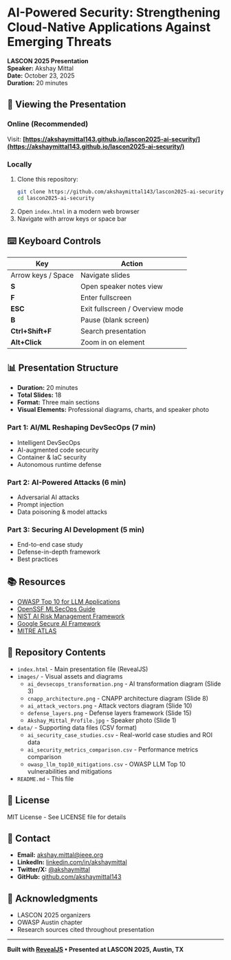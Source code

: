 # AI-Powered Security: Strengthening Cloud-Native Applications Against Emerging Threats

**LASCON 2025 Presentation**  
**Speaker:** Akshay Mittal  
**Date:** October 23, 2025  
**Duration:** 20 minutes

## 🎯 Viewing the Presentation

### Online (Recommended)
Visit: **[https://akshaymittal143.github.io/lascon2025-ai-security/](https://akshaymittal143.github.io/lascon2025-ai-security/)**

### Locally
1. Clone this repository:
   ```bash
   git clone https://github.com/akshaymittal143/lascon2025-ai-security.git
   cd lascon2025-ai-security
   ```
2. Open `index.html` in a modern web browser
3. Navigate with arrow keys or space bar

## ⌨️ Keyboard Controls

| Key | Action |
|-----|--------|
| Arrow keys / Space | Navigate slides |
| **S** | Open speaker notes view |
| **F** | Enter fullscreen |
| **ESC** | Exit fullscreen / Overview mode |
| **B** | Pause (blank screen) |
| **Ctrl+Shift+F** | Search presentation |
| **Alt+Click** | Zoom in on element |

## 📊 Presentation Structure

- **Duration:** 20 minutes
- **Total Slides:** 18
- **Format:** Three main sections
- **Visual Elements:** Professional diagrams, charts, and speaker photo

### Part 1: AI/ML Reshaping DevSecOps (7 min)
- Intelligent DevSecOps
- AI-augmented code security
- Container & IaC security
- Autonomous runtime defense

### Part 2: AI-Powered Attacks (6 min)
- Adversarial AI attacks
- Prompt injection
- Data poisoning & model attacks

### Part 3: Securing AI Development (5 min)
- End-to-end case study
- Defense-in-depth framework
- Best practices

## 📚 Resources

- [OWASP Top 10 for LLM Applications](https://owasp.org/llm-top-10)
- [OpenSSF MLSecOps Guide](https://openssf.org)
- [NIST AI Risk Management Framework](https://www.nist.gov/ai)
- [Google Secure AI Framework](https://cloud.google.com/security/ai)
- [MITRE ATLAS](https://atlas.mitre.org)

## 📁 Repository Contents

- `index.html` - Main presentation file (RevealJS)
- `images/` - Visual assets and diagrams
  - `ai_devsecops_transformation.png` - AI transformation diagram (Slide 3)
  - `cnapp_architecture.png` - CNAPP architecture diagram (Slide 8)
  - `ai_attack_vectors.png` - Attack vectors diagram (Slide 10)
  - `defense_layers.png` - Defense layers framework (Slide 15)
  - `Akshay_Mittal_Profile.jpg` - Speaker photo (Slide 1)
- `data/` - Supporting data files (CSV format)
  - `ai_security_case_studies.csv` - Real-world case studies and ROI data
  - `ai_security_metrics_comparison.csv` - Performance metrics comparison
  - `owasp_llm_top10_mitigations.csv` - OWASP LLM Top 10 vulnerabilities and mitigations
- `README.md` - This file

## 📄 License

MIT License - See LICENSE file for details

## 📧 Contact

- **Email:** akshay.mittal@ieee.org
- **LinkedIn:** [linkedin.com/in/akshaymittal](https://linkedin.com/in/akshaymittal143)
- **Twitter/X:** [@akshaymittal](https://twitter.com/akshaymittal143)
- **GitHub:** [github.com/akshaymittal143](https://github.com/akshaymittal143)

## 🙏 Acknowledgments

- LASCON 2025 organizers
- OWASP Austin chapter
- Research sources cited throughout presentation

---

**Built with [RevealJS](https://revealjs.com) • Presented at LASCON 2025, Austin, TX**
